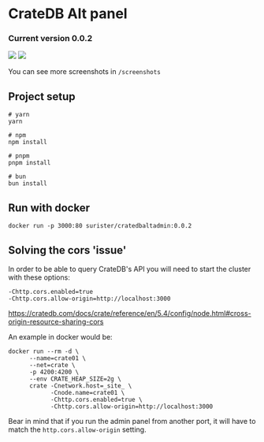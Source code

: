 # CrateDB Alt panel

### Current version 0.0.2

![](https://raw.githubusercontent.com/surister/crate-admin-alt/master/screenshots/console.png)
![](https://raw.githubusercontent.com/surister/crate-admin-alt/master/screenshots/tables.png)

You can see more screenshots in `/screenshots`
## Project setup

```
# yarn
yarn

# npm
npm install

# pnpm
pnpm install

# bun
bun install
```

## Run with docker
```shell
docker run -p 3000:80 surister/cratedbaltadmin:0.0.2
```

## Solving the cors 'issue'
In order to be able to query CrateDB's API you will need to start the cluster with these options:
```
-Chttp.cors.enabled=true
-Chttp.cors.allow-origin=http://localhost:3000
```

https://cratedb.com/docs/crate/reference/en/5.4/config/node.html#cross-origin-resource-sharing-cors

An example in docker would be:

```shell
docker run --rm -d \
      --name=crate01 \
      --net=crate \
      -p 4200:4200 \
      --env CRATE_HEAP_SIZE=2g \
      crate -Cnetwork.host=_site_ \
            -Cnode.name=crate01 \
            -Chttp.cors.enabled=true \
            -Chttp.cors.allow-origin=http://localhost:3000
```

Bear in mind that if you run the admin panel from another port, it will have to match the `http.cors.allow-origin` setting.